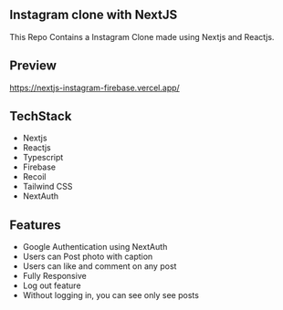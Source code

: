 ## Instagram clone with NextJS
This Repo Contains a Instagram Clone made using Nextjs and Reactjs.
## Preview
https://nextjs-instagram-firebase.vercel.app/
## TechStack
- Nextjs
- Reactjs
- Typescript
- Firebase
- Recoil
- Tailwind CSS
- NextAuth
## Features
- Google Authentication using NextAuth
- Users can Post photo with caption
- Users can like and comment on any post
- Fully Responsive
- Log out feature
- Without logging in, you can see only see posts
